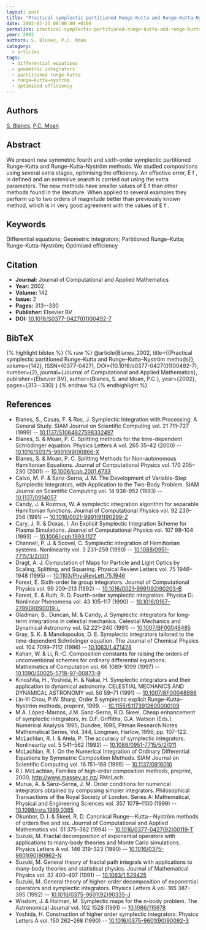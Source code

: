 ```yaml
---
layout: post
title: "Practical symplectic partitioned Runge–Kutta and Runge–Kutta–Nyström methods"
date: 2002-07-25 00:00:00 +0100
permalink: practical-symplectic-partitioned-runge-kutta-and-runge-kutta-nystrom-methods
year: 2002
authors: S. Blanes, P.C. Moan
category:
  - articles
tags:
  - differential equations
  - geometric integrators
  - partitioned runge–kutta
  - runge–kutta–nyström
  - optimised efficiency
---
```

 
## Authors
[S. Blanes](authors/s_blanes), [P.C. Moan](authors/p_c_moan)
 
## Abstract
We present new symmetric fourth and sixth-order symplectic partitioned Runge–Kutta and Runge–Kutta–Nyström methods. We studied compositions using several extra stages, optimising the efficiency. An effective error, E f , is defined and an extensive search is carried out using the extra parameters. The new methods have smaller values of E f than other methods found in the literature. When applied to several examples they perform up to two orders of magnitude better than previously known method, which is in very good agreement with the values of E f .
 
## Keywords
Differential equations; Geometric integrators; Partitioned Runge–Kutta; Runge–Kutta–Nyström; Optimised efficiency
 
## Citation
- **Journal:** Journal of Computational and Applied Mathematics
- **Year:** 2002
- **Volume:** 142
- **Issue:** 2
- **Pages:** 313--330
- **Publisher:** Elsevier BV
- **DOI:** [10.1016/S0377-0427(01)00492-7](https://doi.org/10.1016/S0377-0427(01)00492-7)
 
## BibTeX
{% highlight bibtex %}
{% raw %}
@article{Blanes_2002,
  title={{Practical symplectic partitioned Runge–Kutta and Runge–Kutta–Nyström methods}},
  volume={142},
  ISSN={0377-0427},
  DOI={10.1016/s0377-0427(01)00492-7},
  number={2},
  journal={Journal of Computational and Applied Mathematics},
  publisher={Elsevier BV},
  author={Blanes, S. and Moan, P.C.},
  year={2002},
  pages={313--330}
}
{% endraw %}
{% endhighlight %}
 
## References
- Blanes, S., Casas, F. & Ros, J. Symplectic Integration with Processing: A General Study. SIAM Journal on Scientific Computing vol. 21 711–727 (1999) -- [10.1137/S1064827598332497](https://doi.org/10.1137/S1064827598332497)
- Blanes, S. & Moan, P. C. Splitting methods for the time-dependent Schrödinger equation. Physics Letters A vol. 265 35–42 (2000) -- [10.1016/S0375-9601(99)00866-X](https://doi.org/10.1016/S0375-9601(99)00866-X)
- Blanes, S. & Moan, P. C. Splitting Methods for Non-autonomous Hamiltonian Equations. Journal of Computational Physics vol. 170 205–230 (2001) -- [10.1006/jcph.2001.6733](https://doi.org/10.1006/jcph.2001.6733)
- Calvo, M. P. & Sanz-Serna, J. M. The Development of Variable-Step Symplectic Integrators, with Application to the Two-Body Problem. SIAM Journal on Scientific Computing vol. 14 936–952 (1993) -- [10.1137/0914057](https://doi.org/10.1137/0914057)
- Candy, J. & Rozmus, W. A symplectic integration algorithm for separable Hamiltonian functions. Journal of Computational Physics vol. 92 230–256 (1991) -- [10.1016/0021-9991(91)90299-Z](https://doi.org/10.1016/0021-9991(91)90299-Z)
- Cary, J. R. & Doxas, I. An Explicit Symplectic Integration Scheme for Plasma Simulations. Journal of Computational Physics vol. 107 98–104 (1993) -- [10.1006/jcph.1993.1127](https://doi.org/10.1006/jcph.1993.1127)
- Channell, P. J. & Scovel, C. Symplectic integration of Hamiltonian systems. Nonlinearity vol. 3 231–259 (1990) -- [10.1088/0951-7715/3/2/001](https://doi.org/10.1088/0951-7715/3/2/001)
- Dragt, A. J. Computation of Maps for Particle and Light Optics by Scaling, Splitting, and Squaring. Physical Review Letters vol. 75 1946–1948 (1995) -- [10.1103/PhysRevLett.75.1946](https://doi.org/10.1103/PhysRevLett.75.1946)
- Forest, É. Sixth-order lie group integrators. Journal of Computational Physics vol. 99 209–213 (1992) -- [10.1016/0021-9991(92)90203-B](https://doi.org/10.1016/0021-9991(92)90203-B)
- Forest, E. & Ruth, R. D. Fourth-order symplectic integration. Physica D: Nonlinear Phenomena vol. 43 105–117 (1990) -- [10.1016/0167-2789(90)90019-L](https://doi.org/10.1016/0167-2789(90)90019-L)
- Gladman, B., Duncan, M. & Candy, J. Symplectic integrators for long-term integrations in celestial mechanics. Celestial Mechanics and Dynamical Astronomy vol. 52 221–240 (1991) -- [10.1007/BF00048485](https://doi.org/10.1007/BF00048485)
- Gray, S. K. & Manolopoulos, D. E. Symplectic integrators tailored to the time-dependent Schrödinger equation. The Journal of Chemical Physics vol. 104 7099–7112 (1996) -- [10.1063/1.471428](https://doi.org/10.1063/1.471428)
- Kahan, W. & Li, R.-C. Composition constants for raising the orders of unconventional schemes for ordinary differential equations. Mathematics of Computation vol. 66 1089–1099 (1997) -- [10.1090/S0025-5718-97-00873-9](https://doi.org/10.1090/S0025-5718-97-00873-9)
- Kinoshita, H., Yoshida, H. & Nakai, H. Symplectic integrators and their application to dynamical astronomy. CELESTIAL MECHANICS AND DYNAMICAL ASTRONOMY vol. 50 59–71 (1991) -- [10.1007/BF00048986](https://doi.org/10.1007/BF00048986)
- Lin-Yi Chou, P.W. Sharp, Order 5 symplectic explicit Runge–Kutta–Nyström methods, preprint, 1999. -- [10.1155/S1173912600000109](https://doi.org/10.1155/S1173912600000109)
- M.A. López-Marcos, J.M. Sanz-Serna, R.D. Skeel, Cheap enhancement of symplectic integrators, in: D.F. Griffiths, G.A. Watson (Eds.), Numerical Analysis 1995, Dundee, 1995, Pitman Research Notes Mathematical Series, Vol. 344, Longman, Harlow, 1996, pp. 107–122.
- McLachlan, R. I. & Atela, P. The accuracy of symplectic integrators. Nonlinearity vol. 5 541–562 (1992) -- [10.1088/0951-7715/5/2/011](https://doi.org/10.1088/0951-7715/5/2/011)
- McLachlan, R. I. On the Numerical Integration of Ordinary Differential Equations by Symmetric Composition Methods. SIAM Journal on Scientific Computing vol. 16 151–168 (1995) -- [10.1137/0916010](https://doi.org/10.1137/0916010)
- R.I. McLachlan, Families of high-order composition methods, preprint, 2000, http://www.massey.ac.nz/ RMcLach.
- Murua, A. & Sanz–Serna, J. M. Order conditions for numerical integrators obtained by composing simpler integrators. Philosophical Transactions of the Royal Society of London. Series A: Mathematical, Physical and Engineering Sciences vol. 357 1079–1100 (1999) -- [10.1098/rsta.1999.0365](https://doi.org/10.1098/rsta.1999.0365)
- Okunbor, D. I. & Skeel, R. D. Canonical Runge—Kutta—Nyström methods of orders five and six. Journal of Computational and Applied Mathematics vol. 51 375–382 (1994) -- [10.1016/0377-0427(92)00119-T](https://doi.org/10.1016/0377-0427(92)00119-T)
- Suzuki, M. Fractal decomposition of exponential operators with applications to many-body theories and Monte Carlo simulations. Physics Letters A vol. 146 319–323 (1990) -- [10.1016/0375-9601(90)90962-N](https://doi.org/10.1016/0375-9601(90)90962-N)
- Suzuki, M. General theory of fractal path integrals with applications to many-body theories and statistical physics. Journal of Mathematical Physics vol. 32 400–407 (1991) -- [10.1063/1.529425](https://doi.org/10.1063/1.529425)
- Suzuki, M. General theory of higher-order decomposition of exponential operators and symplectic integrators. Physics Letters A vol. 165 387–395 (1992) -- [10.1016/0375-9601(92)90335-J](https://doi.org/10.1016/0375-9601(92)90335-J)
- Wisdom, J. & Holman, M. Symplectic maps for the n-body problem. The Astronomical Journal vol. 102 1528 (1991) -- [10.1086/115978](https://doi.org/10.1086/115978)
- Yoshida, H. Construction of higher order symplectic integrators. Physics Letters A vol. 150 262–268 (1990) -- [10.1016/0375-9601(90)90092-3](https://doi.org/10.1016/0375-9601(90)90092-3)

